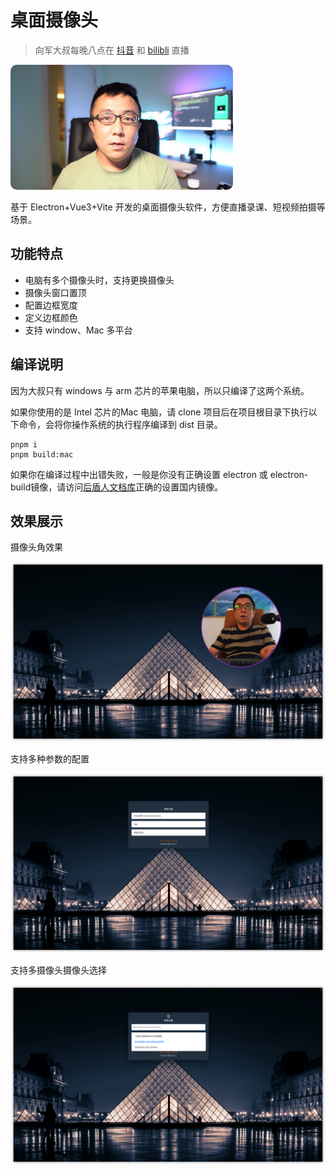 # 桌面摄像头

> 向军大叔每晚八点在 [抖音](https://live.douyin.com/houdunren) 和 [bilibli](https://space.bilibili.com/282190994) 直播

<img src="./assets/xj.jpg" alt="xj-small" style="border-radius: 10px;object-fit: cover;height:200px;" />

基于 Electron+Vue3+Vite 开发的桌面摄像头软件，方便直播录课、短视频拍摄等场景。

## 功能特点

- 电脑有多个摄像头时，支持更换摄像头
- 摄像头窗口置顶
- 配置边框宽度
- 定义边框颜色
- 支持 window、Mac 多平台

## 编译说明

因为大叔只有 windows 与 arm 芯片的苹果电脑，所以只编译了这两个系统。

如果你使用的是 Intel 芯片的Mac 电脑，请 clone 项目后在项目根目录下执行以下命令，会将你操作系统的执行程序编译到 dist 目录。

```
pnpm i
pnpm build:mac
```

如果你在编译过程中出错失败，一般是你没有正确设置 electron 或 electron-build镜像，请访问[后盾人文档库](https://doc.houdunren.com/%E7%B3%BB%E7%BB%9F%E8%AF%BE%E7%A8%8B/electron/1%20%E5%9F%BA%E7%A1%80%E7%9F%A5%E8%AF%86.html)正确的设置国内镜像。

## 效果展示

摄像头角效果

<img src="./assets/image-20230303145607103.png" alt="image-20230303145607103" style="zoom:50%;" />



支持多种参数的配置

<img src="./assets/image-20230303145726417.png" alt="image-20230303145726417" style="zoom:50%;" />

支持多摄像头摄像头选择

<img src="./assets/image-20230303145754324.png" alt="image-20230303145754324" style="zoom:50%;" />
